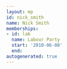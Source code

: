 ```yaml
---
layout: mp
id: nick_smith
name: Nick Smith
memberships:
- id: lab
  name: Labour Party
  start: '2010-06-08'
  end: 
autogenerated: true
---
```

